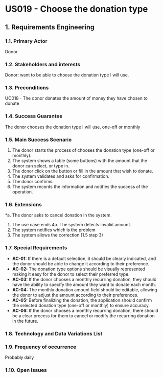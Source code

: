 # US019 - Choose the donation type

## 1. Requirements Engineering

### 1.1. Primary Actor
Donor

### 1.2. Stakeholders and interests
Donor: want to be able to choose the donation type I will use. 


### 1.3. Preconditions
UC018 - The donor donates the amount of money they have chosen to donate

### 1.4. Success Guarantee
The donor chooses the donation type I will use, one-off or monthly

### 1.5. Main Success Scenario
1. The donor starts the process of chooses the donation type (one-off or monthly).
2. The system shows a table (some buttons) with the amount that the donor can select, or type in.
3. The donor click on the button or fill in the amount that wish to donate.
4. The system validates and asks for confirmation.
5. The donor confirms.
6. The system records the information and notifies the success of the operation.

### 1.6. Extensions
*a. The donor asks to cancel donation in the system.
1. The use case ends
4a. The system detects invalid amount.
1. The system notifies which is the problem
2. The system allows the correction (1.5 step 3)

### 1.7. Special Requirements
* **AC-01:** If there is a default selection, it should be clearly indicated, and the donor should be able to change it according to their preference.
* **AC-02:** The donation type options should be visually represented making it easy for the donor to select their preferred type.
* **AC-03:** If the donor chooses a monthly recurring donation, they should have the ability to specify the amount they want to donate each month.
* **AC-04:** The monthly donation amount field should be editable, allowing the donor to adjust the amount according to their preferences.
* **AC-05:** Before finalizing the donation, the application should confirm the selected donation type (one-off or monthly) to ensure accuracy.
* **AC-06:** If the donor chooses a monthly recurring donation, there should be a clear process for them to cancel or modify the recurring donation in the future.

### 1.8. Technology and Data Variations List

### 1.9. Frequency of occurrence
Probably daily

### 1.10. Open issues
